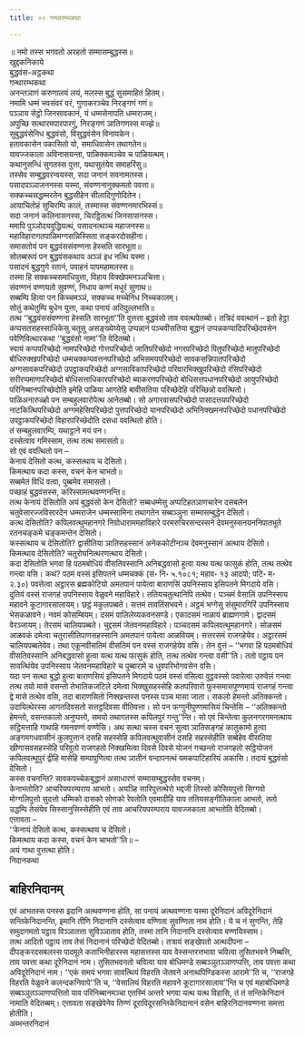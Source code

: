 ```yaml
---
title: ०० गन्थारम्भकथा

---
```

॥ नमो तस्स भगवतो अरहतो सम्मासम्बुद्धस्स॥  
खुद्दकनिकाये  
बुद्धवंस-अट्ठकथा  
गन्थारम्भकथा  
अनन्तञाणं करुणालयं लयं, मलस्स बुद्धं सुसमाहितं हितम्।  
नमामि धम्मं भवसंवरं वरं, गुणाकरञ्चेव निरङ्गणं गणं॥  
पञ्ञाय सेट्ठो जिनसावकानं, यं धम्मसेनापति धम्मराजम्।  
अपुच्छि सत्थारमपारपारगुं, निरङ्गणं ञातिगणस्स मज्झे॥  
सुबुद्धवंसेनिध बुद्धवंसो, विसुद्धवंसेन विनायकेन।  
हतावकासेन पकासितो यो, समाधिवासेन तथागतेन॥  
यावज्जकाला अविनासयन्ता, पाळिक्कमञ्चेव च पाळियत्थम्।  
कथानुसन्धिं सुगतस्स पुत्ता, यथासुतंयेव समाहरिंसु॥  
तस्सेव सम्बुद्धवरन्वयस्स, सदा जनानं सवनामतस्स।  
पसादपञ्ञाजननस्स यस्मा, संवण्णनानुक्कमतो पवत्ता॥  
सक्कच्चसद्धम्मरतेन बुद्धसीहेन सीलादिगुणोदितेन।  
आयाचितोहं सुचिरम्पि कालं, तस्मास्स संवण्णनमारभिस्सं॥  
सदा जनानं कलिनासनस्स, चिरट्ठितत्थं जिनसासनस्स।  
ममापि पुञ्ञोदयवुद्धियत्थं, पसादनत्थञ्च महाजनस्स॥  
महाविहारागतपाळिमग्गसन्निस्सिता सङ्करदोसहीना।  
समासतोयं पन बुद्धवंससंवण्णना हेस्सति सारभूता॥  
सोतब्बरूपं पन बुद्धवंसकथाय अञ्ञं इध नत्थि यस्मा।  
पसादनं बुद्धगुणे रतानं, पवाहनं पापमहामलस्स॥  
तस्मा हि सक्कच्चसमाधियुत्ता, विहाय विक्खेपमनञ्ञचित्ता।  
संवण्णनं वण्णयतो सुवण्णं, निधाय कण्णं मधुरं सुणाथ॥  
सब्बम्पि हित्वा पन किच्चमञ्ञं, सक्कच्च मच्चेनिध निच्चकालम्।  
सोतुं कथेतुम्पि बुधेन युत्ता, कथा पनायं अतिदुल्लभाति॥  
तत्थ ‘‘बुद्धवंससंवण्णना हेस्सति सारभूता’’ति वुत्तत्ता बुद्धवंसो ताव ववत्थपेतब्बो। तत्रिदं ववत्थानं – इतो हेट्ठा कप्पसतसहस्साधिकेसु चतूसु असङ्ख्येय्येसु उप्पन्नानं पञ्चवीसतिया बुद्धानं उप्पन्नकप्पादिपरिच्छेदवसेन पवेणिवित्थारकथा ‘‘बुद्धवंसो नामा’’ति वेदितब्बो।  
स्वायं कप्पपरिच्छेदो नामपरिच्छेदो गोत्तपरिच्छेदो जातिपरिच्छेदो नगरपरिच्छेदो पितुपरिच्छेदो मातुपरिच्छेदो बोधिरुक्खपरिच्छेदो धम्मचक्कप्पवत्तनपरिच्छेदो अभिसमयपरिच्छेदो सावकसन्निपातपरिच्छेदो अग्गसावकपरिच्छेदो उपट्ठाकपरिच्छेदो अग्गसाविकापरिच्छेदो परिवारभिक्खुपरिच्छेदो रंसिपरिच्छेदो सरीरप्पमाणपरिच्छेदो बोधिसत्ताधिकारपरिच्छेदो ब्याकरणपरिच्छेदो बोधिसत्तपधानपरिच्छेदो आयुपरिच्छेदो परिनिब्बानपरिच्छेदोति इमेहि पाळिया आगतेहि बावीसतिया परिच्छेदेहि परिच्छिन्नो ववत्थितो।  
पाळिअनारुळ्हो पन सम्बहुलवारोपेत्थ आनेतब्बो। सो अगारवासपरिच्छेदो पासादत्तयपरिच्छेदो नाटकित्थिपरिच्छेदो अग्गमहेसिपरिच्छेदो पुत्तपरिच्छेदो यानपरिच्छेदो अभिनिक्खमनपरिच्छेदो पधानपरिच्छेदो उपट्ठाकपरिच्छेदो विहारपरिच्छेदोति दसधा ववत्थितो होति।  
तं सम्बहुलवारम्पि, यथाट्ठाने मयं पन।  
दस्सेत्वाव गमिस्साम, तत्थ तत्थ समासतो॥  
सो एवं ववत्थितो पन –  
केनायं देसितो कत्थ, कस्सत्थाय च देसितो।  
किमत्थाय कदा कस्स, वचनं केन चाभतो॥  
सब्बमेतं विधिं वत्वा, पुब्बमेव समासतो।  
पच्छाहं बुद्धवंसस्स, करिस्सामत्थवण्णनन्ति॥  
तत्थ केनायं देसितोति अयं बुद्धवंसो केन देसितो? सब्बधम्मेसु अप्पटिहतञाणचारेन दसबलेन चतुवेसारज्जविसारदेन धम्मराजेन धम्मस्सामिना तथागतेन सब्बञ्ञुना सम्मासम्बुद्धेन देसितो।  
कत्थ देसितोति? कपिलवत्थुमहानगरे निग्रोधाराममहाविहारे परमरुचिरसन्दस्सने देवमनुस्सनयननिपातभूते रतनचङ्कमे चङ्कमन्तेन देसितो।  
कस्सत्थाय च देसितोति? द्वासीतिया ञातिसहस्सानं अनेककोटीनञ्च देवमनुस्सानं अत्थाय देसितो।  
किमत्थाय देसितोति? चतुरोघनित्थरणत्थाय देसितो।  
कदा देसितोति भगवा हि पठमबोधियं वीसतिवस्सानि अनिबद्धवासो हुत्वा यत्थ यत्थ फासुकं होति, तत्थ तत्थेव गन्त्वा वसि। कथं? पठमं वस्सं इसिपतने धम्मचक्कं (सं॰ नि॰ ५.१०८१; महाव॰ १३ आदयो; पटि॰ म॰ २.३०) पवत्तेत्वा अट्ठारस ब्रह्मकोटियो अमतपानं पायेत्वा बाराणसिं उपनिस्साय इसिपतने मिगदाये वसि। दुतियं वस्सं राजगहं उपनिस्साय वेळुवने महाविहारे। ततियचतुत्थानिपि तत्थेव। पञ्चमं वेसालिं उपनिस्साय महावने कूटागारसालायम्। छट्ठं मकुलपब्बते। सत्तमं तावतिंसभवने। अट्ठमं भग्गेसु संसुमारगिरिं उपनिस्साय भेसकळावने। नवमं कोसम्बियम्। दसमं पालिलेय्यकवनसण्डे। एकादसमं नाळायं ब्राह्मणगामे। द्वादसमं वेरञ्जायम्। तेरसमं चालियपब्बते। चुद्दसमं जेतवनमहाविहारे। पञ्चदसमं कपिलवत्थुमहानगरे। सोळसमं आळवकं दमेत्वा चतुरासीतिपाणसहस्सानि अमतपानं पायेत्वा आळवियम्। सत्तरसमं राजगहेयेव। अट्ठारसमं चालियपब्बतेयेव। तथा एकूनवीसतिमं वीसतिमं पन वस्सं राजगहेयेव वसि। तेन वुत्तं – ‘‘भगवा हि पठमबोधियं वीसतिवस्सानि अनिबद्धवासो हुत्वा यत्थ यत्थ फासुकं होति, तत्थ तत्थेव गन्त्वा वसी’’ति। ततो पट्ठाय पन सावत्थिंयेव उपनिस्साय जेतवनमहाविहारे च पुब्बारामे च धुवपरिभोगवसेन वसि।  
यदा पन सत्था बुद्धो हुत्वा बाराणसियं इसिपतने मिगदाये पठमं वस्सं वसित्वा वुट्ठवस्सो पवारेत्वा उरुवेलं गन्त्वा तत्थ तयो मासे वसन्तो तेभातिकजटिले दमेत्वा भिक्खुसहस्सेहि कतपरिवारो फुस्समासपुण्णमायं राजगहं गन्त्वा द्वे मासे तत्थेव वसि, तदा बाराणसितो निक्खन्तस्स पनस्स पञ्च मासा जाता। सकलो हेमन्तो अतिक्कन्तो। उदायित्थेरस्स आगतदिवसतो सत्तट्ठदिवसा वीतिवत्ता। सो पन फग्गुनीपुण्णमासियं चिन्तेसि – ‘‘अतिक्कन्तो हेमन्तो, वसन्तकालो अनुप्पत्तो, समयो तथागतस्स कपिलपुरं गन्तु’’न्ति। सो एवं चिन्तेत्वा कुलनगरगमनत्थाय सट्ठिमत्ताहि गाथाहि गमनवण्णं वण्णेसि। अथ सत्था चस्स वचनं सुत्वा ञातिसङ्गहं कातुकामो हुत्वा अङ्गमगधवासीनं कुलपुत्तानं दसहि सहस्सेहि कपिलवत्थुवासीनं दसहि सहस्सेहीति सब्बेहेव वीसतिया खीणासवसहस्सेहि परिवुतो राजगहतो निक्खमित्वा दिवसे दिवसे योजनं गच्छन्तो राजगहतो सट्ठियोजनं कपिलवत्थुपुरं द्वीहि मासेहि सम्पापुणित्वा तत्थ ञातीनं वन्दापनत्थं यमकपाटिहारियं अकासि। तदायं बुद्धवंसो देसितो।  
कस्स वचनन्ति? सावकपच्चेकबुद्धानं असाधारणं सम्मासम्बुद्धस्सेव वचनम्।  
केनाभतोति? आचरियपरम्पराय आभतो। अयञ्हि सारिपुत्तत्थेरो भद्दजी तिस्सो कोसियपुत्तो सिग्गवो मोग्गलिपुत्तो सुदत्तो धम्मिको दासको सोणको रेवतोति एवमादीहि याव ततियसङ्गीतिकाला आभतो, ततो उद्धम्पि तेसंयेव सिस्सानुसिस्सेहीति एवं ताव आचरियपरम्पराय यावज्जकाला आभतोति वेदितब्बो।  
एत्तावता –  
‘‘केनायं देसितो कत्थ, कस्सत्थाय च देसितो।  
किमत्थाय कदा कस्स, वचनं केन चाभतो’’ति॥ –  
अयं गाथा वुत्तत्था होति।  
निदानकथा  


## बाहिरनिदानम्

एवं आभतस्स पनस्स इदानि अत्थवण्णना होति, सा पनायं अत्थवण्णना यस्मा दूरेनिदानं अविदूरेनिदानं सन्तिकेनिदानन्ति, इमानि तीणि निदानानि दस्सेत्वाव वण्णिता सुवण्णिता नाम होति। ये च नं सुणन्ति, तेहि समुदागमतो पट्ठाय विञ्ञातत्ता सुविञ्ञाताव होति, तस्मा तानि निदानानि दस्सेत्वाव वण्णयिस्साम।  
तत्थ आदितो पट्ठाय ताव तेसं निदानानं परिच्छेदो वेदितब्बो। तत्रायं सङ्खेपतो अत्थदीपना – दीपङ्करदसबलस्स पादमूले कताभिनीहारस्स महासत्तस्स याव वेस्सन्तरत्तभावा चवित्वा तुसितभवने निब्बत्ति, ताव पवत्ता कथा दूरेनिदानं नाम। तुसितभवनतो चवित्वा याव बोधिमण्डे सब्बञ्ञुतञ्ञाणप्पत्ति, ताव पवत्ता कथा अविदूरेनिदानं नाम। ‘‘एकं समयं भगवा सावत्थियं विहरति जेतवने अनाथपिण्डिकस्स आरामे’’ति च, ‘‘राजगहे विहरति वेळुवने कलन्दकनिवापे’’ति च, ‘‘वेसालियं विहरति महावने कूटागारसालाय’’न्ति च एवं महाबोधिमण्डे सब्बञ्ञुतञ्ञाणप्पत्तितो याव परिनिब्बानमञ्चा एतस्मिं अन्तरे भगवा यत्थ यत्थ विहासि, तं तं सन्तिकेनिदानं नामाति वेदितब्बम्। एत्तावता सङ्खेपेनेव तिण्णं दूराविदूरसन्तिकेनिदानानं वसेन बाहिरनिदानवण्णना समत्ता होतीति।  
अब्भन्तरनिदानं  